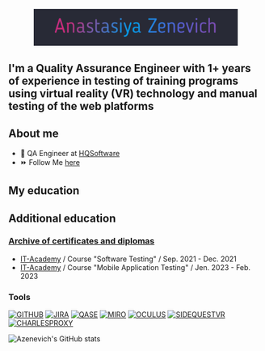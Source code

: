 <p align="center"><a href="https://linkedin.com/in/anastasiya-zenevich-314278224/"><img width="80%" alt="" src="./assets/download.gif"/></a></p>

## I'm a **Quality Assurance Engineer** with 1+ years of experience in testing of training programs using virtual reality (VR) technology and manual testing of the web platforms 

<!--About me-->
## About me
- 🔎 QA Engineer at [HQSoftware](https://hqsoftwarelab.com/)
- ⏩ Follow Me [here](https://www.linkedin.com/in/anastasiya-zenevich-314278224/)

<!--My education-->
## My education

<!--Additional education-->
## Additional education
### [Archive of certificates and diplomas](https://github.com/Azenevich/Certificates)
- [IT-Academy](https://www.it-academy.by/) / Course "Software Testing" / Sep. 2021 - Deс. 2021
- [IT-Academy](https://www.it-academy.by/) / Course "Mobile Application Testing" / Jen. 2023 - Feb. 2023

<!--Tools-->
### Tools
[![GITHUB](https://img.shields.io/badge/-GITHUB-5C5C5C?style=flat&logo=github&logoColor=FFFFFF)](https://github.com/)
[![JIRA](https://img.shields.io/badge/-JIRA-5C5C5C?style=flat&logo=jira&logoColor=2580F7)](https://atlassian.com/software/jira/)
[![QASE](https://img.shields.io/static/v1?label=Q&message=QASE&color=5C5C5C)](https://qase.io/)
[![MIRO](https://img.shields.io/badge/-MIRO-5C5C5C?style=flat&logo=miro&logoColor=F7C92E&endpoint?url=<https://miro.com/>)](https://miro.com/)
[![OCULUS](https://img.shields.io/badge/-OCULUS_VR-5C5C5C?style=flat&logo=oculus&logoColor=1B1D1F)](https://www.meta.com/quest/setup/)
[![SIDEQUESTVR](https://img.shields.io/badge/-SIDEQUESTVR-5C5C5C?style=flat&logo=SIDEQUESTVR&logoColor=1B1D1F)](https://sidequestvr.com/apps/applab/0/rating)
[![CHARLESPROXY](https://img.shields.io/badge/-CHARLESPROXY-5C5C5C?style=flat&logo=CHARLESPROXY&logoColor=1B1D1F)](https://www.charlesproxy.com/)


![Azenevich's GitHub stats](https://github-readme-stats.vercel.app/api?username=Azenevich&show_icons=true&theme=dracula&hide=contribs)